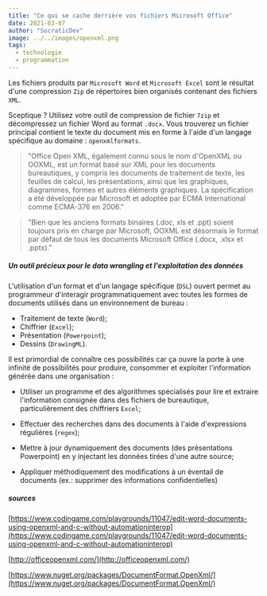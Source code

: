 ```yaml
---
title: "Ce qui se cache derrière vos fichiers Microsoft Office"
date: 2021-03-07
author: "SocraticDev"
image: ../../images/openxml.png
tags:
  - technologie
  - programmation
---
```


Les fichiers produits par `Microsoft Word` et `Microsoft Excel` sont le résultat d'une compression `Zip` de répertoires bien organisés contenant des fichiers `XML`.

Sceptique ? Utilisez votre outil de compression de fichier `7zip` et décompressez un fichier Word au format `.docx`. Vous trouverez un fichier principal contient le texte du document mis en forme à l'aide d'un langage spécifique au domaine : `openxmlformats`.

> "Office Open XML, également connu sous le nom d'OpenXML ou OOXML, est un format basé sur XML pour les documents bureautiques, y compris les documents de traitement de texte, les feuilles de calcul, les présentations, ainsi que les graphiques, diagrammes, formes et autres éléments graphiques. La spécification a été développée par Microsoft et adoptée par ECMA International comme ECMA-376 en 2006."

> "Bien que les anciens formats binaires (.doc, xls et .ppt) soient toujours pris en charge par Microsoft, OOXML est désormais le format par défaut de tous les documents Microsoft Office (.docx, .xlsx et .pptx)."

##### Un outil précieux pour le data wrangling et l'exploitation des données

L'utilisation d'un format et d'un langage spécifique (`DSL`) ouvert permet au programmeur d'interagir programmatiquement avec toutes les formes de documents utilisés dans un environnement de bureau :

- Traitement de texte (`Word`);
- Chiffrier (`Excel`);
- Présentation (`Powerpoint`);
- Dessins (`DrawingML`).

Il est primordial de connaître ces possibilités car ça ouvre la porte à une infinité de possibilités pour produire, consommer et exploiter l'information générée dans une organisation :

- Utiliser un programme et des algorithmes spécialisés pour lire et extraire l'information consignée dans des fichiers de bureautique, particulièrement des chiffriers `Excel`;

- Effectuer des recherches dans des documents à l'aide d'expressions régulières (`regex`);

- Mettre à jour dynamiquement des documents (des présentations Powerpoint) en y injectant les données tirées d'une autre source;

- Appliquer méthodiquement des modifications à un éventail de documents (ex.: supprimer des informations confidentielles)

##### sources

[https://www.codingame.com/playgrounds/11047/edit-word-documents-using-openxml-and-c-without-automationinterop](https://www.codingame.com/playgrounds/11047/edit-word-documents-using-openxml-and-c-without-automationinterop)

[http://officeopenxml.com/](http://officeopenxml.com/)

[https://www.nuget.org/packages/DocumentFormat.OpenXml/](https://www.nuget.org/packages/DocumentFormat.OpenXml/)
